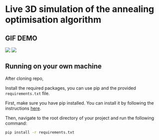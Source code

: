 # Live 3D simulation of the annealing optimisation algorithm

## GIF DEMO 
![](https://github.com/xTotalError/simulated-annealing-algorithm-optimisation/blob/main/sample_graph.gif)
![](https://github.com/xTotalError/simulated-annealing-algorithm-optimisation/blob/main/sample_graph.png)
## Running on your own machine

After cloning repo,

Install the required packages, you can use pip and the provided `requirements.txt` file.

First, make sure you have pip installed.
You can install it by following the instructions [here](https://pip.pypa.io/en/stable/installation/).

Then, navigate to the root directory of your project and run the following command:

```bash
pip install -r requirements.txt
